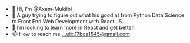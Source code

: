 - 👋 Hi, I’m @Axam-Mukiibi
- 👀 A guy trying to figure out what his good at from Python Data Science to Front End Web Development with React JS.
- 💞️ I’m looking to learn more in React and get better.
- 📫 How to reach me ...uic.17bca1545@gmail.com

<!---
Axam-Mukiibi/Axam-Mukiibi is a ✨ special ✨ repository because its `README.md` (this file) appears on your GitHub profile.
You can click the Preview link to take a look at your changes.
--->
